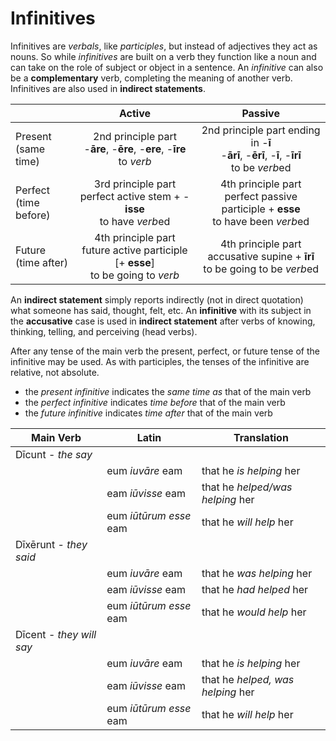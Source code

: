 # Infinitives

Infinitives are _verbals_, like _participles_, but instead of adjectives they act as nouns.  So while _infinitives_ are built on a verb they function like a noun and can take on the role of subject or object in a sentence.  An _infinitive_ can also be a **complementary** verb, completing the meaning of another verb.  Infinitives are also used in **indirect statements**.

| | Active | Passive |
| --- | :---: | :---: |
| Present <br /> (same time) | 2nd principle part <br /> -**āre**, -**ēre**, -**ere**, -**īre** <br /> to *verb* |  2nd principle part ending in -**ī** <br /> -**ārī**, -**ērī**, -**ī**, -**īrī** <br /> to be *verb*ed | 
| Perfect <br /> (time before)  | 3rd principle part <br /> perfect active stem + -**isse** <br /> to have *verb*ed | 4th principle part <br /> perfect passive participle + **esse** <br /> to have been *verb*ed |
| Future <br /> (time after) | 4th principle part <br /> future active participle [+ **esse**] <br /> to be going to *verb* | 4th principle part <br /> accusative supine + **īrī** <br /> to be going to be *verb*ed |

An **indirect statement** simply reports indirectly (not in direct quotation) what someone has said, thought, felt, etc.  An **infinitive** with its subject in the **accusative** case is used in **indirect statement** after verbs of knowing, thinking, telling, and perceiving (head verbs).

After any tense of the main verb the present, perfect, or future tense of the infinitive may be used.  As with participles, the tenses of the infinitive are relative, not absolute.

- the _present infinitive_ indicates the _same time as_ that of the main verb
- the _perfect infinitive_ indicates _time before_ that of the main verb
- the _future infinitive_ indicates _time after_ that of the main verb

| Main Verb | Latin | Translation |
| --- | --- | --- |
| Dīcunt - _the say_ | | |
| | eum _iuvāre_ eam | that he _is helping_ her |
| | eam _iūvisse_ eam | that he _helped/was helping_ her |
| | eum _iūtūrum esse_ eam | that he _will help_ her |
| Dīxērunt - _they said_ | | |
| | eum _iuvāre_ eam | that he _was helping_ her |
| | eam _iūvisse_ eam | that he _had helped_ her |
| | eum _iūtūrum esse_ eam | that he _would help_ her |
| Dīcent - _they will say_ | | |
| | eum _iuvāre_ eam | that he _is helping_ her |
| | eam _iūvisse_ eam | that he _helped, was helping_ her |
| | eum _iūtūrum esse_ eam | that he _will help_ her |
